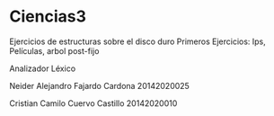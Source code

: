 # Ciencias3
Ejercicios de estructuras sobre el disco duro
Primeros Ejercicios: Ips, Películas, arbol post-fijo

Analizador Léxico

Neider Alejandro Fajardo Cardona  20142020025

Cristian Camilo Cuervo Castillo   20142020010

